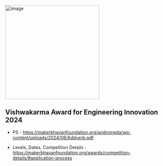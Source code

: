 <img src="https://github.com/user-attachments/assets/1e46e86c-b10d-477d-94b4-52793fb3940a" alt="image" width="300" height="300">

## Vishwakarma Award for Engineering Innovation 2024

- PS - https://makerbhavanfoundation.org/andromeda/wp-content/uploads/2024/08/Addverb.pdf

- Levels, Dates, Competition Details :
https://makerbhavanfoundation.org/awards/competition-details/#application-process
